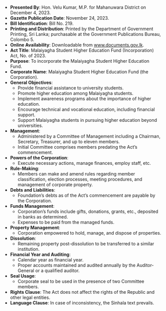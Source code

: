 - **Presented By**: Hon. Velu Kumar, M.P. for Mahanuwara District on December 4, 2023.
- **Gazette Publication Date**: November 24, 2023. 
- **Bill Identification**: Bill No. 219.
- **Printing and Distribution**: Printed by the Department of Government Printing, Sri Lanka; purchasable at the Government Publications Bureau, Colombo 5.
- **Online Availability**: Downloadable from www.documents.gov.lk.
- **Act Title**: Malaiyagha Student Higher Education Fund (Incorporation) Act, No. of 2023.
- **Purpose**: To incorporate the Malaiyagha Student Higher Education Fund.
- **Corporate Name**: Malaiyagha Student Higher Education Fund (the Corporation).
- **General Objectives**:
  - Provide financial assistance to university students.
  - Promote higher education among Malaiyagha students.
  - Implement awareness programs about the importance of higher education.
  - Encourage technical and vocational education, including financial support.
  - Support Malaiyagha students in pursuing higher education beyond universities.
- **Management**:
  - Administered by a Committee of Management including a Chairman, Secretary, Treasurer, and up to eleven members.
  - Initial Committee comprises members predating the Act’s commencement.
- **Powers of the Corporation**:
  - Execute necessary actions, manage finances, employ staff, etc.
- **Rule-Making**:
  - Members can make and amend rules regarding member classification, election processes, meeting procedures, and management of corporate property.
- **Debts and Liabilities**:
  - Foundation’s debts as of the Act’s commencement are payable by the Corporation.
- **Funds Management**:
  - Corporation’s funds include gifts, donations, grants, etc., deposited in banks as determined.
  - Expenses to be paid from the managed funds.
- **Property Management**:
  - Corporation empowered to hold, manage, and dispose of properties.
- **Dissolution**:
  - Remaining property post-dissolution to be transferred to a similar institution.
- **Financial Year and Auditing**:
  - Calendar year as financial year.
  - Proper accounts maintained and audited annually by the Auditor-General or a qualified auditor.
- **Seal Usage**:
  - Corporate seal to be used in the presence of two Committee members.
- **Rights Clause**: The Act does not affect the rights of the Republic and other legal entities.
- **Language Clause**: In case of inconsistency, the Sinhala text prevails.